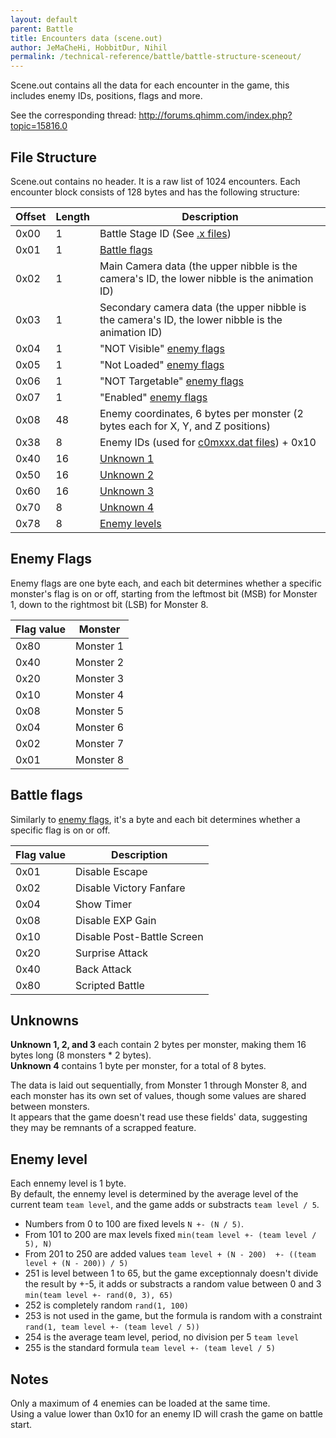 ```yaml
---
layout: default
parent: Battle
title: Encounters data (scene.out)
author: JeMaCheHi, HobbitDur, Nihil
permalink: /technical-reference/battle/battle-structure-sceneout/
---
```


Scene.out contains all the data for each encounter in the game, this includes enemy IDs, positions, flags and more.  

See the corresponding thread: <http://forums.qhimm.com/index.php?topic=15816.0>

## File Structure

Scene.out contains no header. It is a raw list of 1024 encounters. Each encounter block consists of 128 bytes and has the following structure:

| Offset | Length | Description                                                                                                                                                                                                                                                                                                               |
|--------|--------|---------------------------------------------------------------------------------------------------|
| 0x00   | 1      | Battle Stage ID (See [.x files](../battle-stage-x))                                               |
| 0x01   | 1      | [Battle flags](#battle-flags)                                                                     |
| 0x02   | 1      | Main Camera data (the upper nibble is the camera's ID, the lower nibble is the animation ID)      |
| 0x03   | 1      | Secondary camera data (the upper nibble is the camera's ID, the lower nibble is the animation ID) |
| 0x04   | 1      | "NOT Visible" [enemy flags](#enemy-flags)                                                         |
| 0x05   | 1      | "Not Loaded" [enemy flags](#enemy-flags)                                                          |
| 0x06   | 1      | "NOT Targetable" [enemy flags](#enemy-flags)                                                      |
| 0x07   | 1      | "Enabled" [enemy flags](#enemy-flags)                                                             |
| 0x08   | 48     | Enemy coordinates, 6 bytes per monster (2 bytes each for X, Y, and Z positions)                   |
| 0x38   | 8      | Enemy IDs (used for [c0mxxx.dat files](../monster-files-c0mxxxdat/)) + 0x10                       |
| 0x40   | 16     | [Unknown 1](#unknowns)                                                                            |
| 0x50   | 16     | [Unknown 2](#unknowns)                                                                            |
| 0x60   | 16     | [Unknown 3](#unknowns)                                                                            |
| 0x70   | 8      | [Unknown 4](#unknowns)                                                                            |
| 0x78   | 8      | [Enemy levels](#enemy-level)                                                                      |

## Enemy Flags

Enemy flags are one byte each, and each bit determines whether a specific monster's flag is on or off, starting from the leftmost bit (MSB) for Monster 1, down to the rightmost bit (LSB) for Monster 8.

| Flag value | Monster   |
|------------|-----------|
| 0x80       | Monster 1 |
| 0x40       | Monster 2 |
| 0x20       | Monster 3 |
| 0x10       | Monster 4 |
| 0x08       | Monster 5 |
| 0x04       | Monster 6 |
| 0x02       | Monster 7 |
| 0x01       | Monster 8 |

## Battle flags

Similarly to [enemy flags](#enemy-flags), it's a byte and each bit determines whether a specific flag is on or off.  

| Flag value | Description                |
|------------|----------------------------|
| 0x01       | Disable Escape             |
| 0x02       | Disable Victory Fanfare    |
| 0x04       | Show Timer                 |
| 0x08       | Disable EXP Gain           |
| 0x10       | Disable Post-Battle Screen |
| 0x20       | Surprise Attack            |
| 0x40       | Back Attack                |
| 0x80       | Scripted Battle            |

## Unknowns

**Unknown 1, 2, and 3** each contain 2 bytes per monster, making them 16 bytes long (8 monsters \* 2 bytes).  
**Unknown 4** contains 1 byte per monster, for a total of 8 bytes.  

The data is laid out sequentially, from Monster 1 through Monster 8, and each monster has its own set of values, though some values are shared between monsters.  
It appears that the game doesn't read use these fields' data, suggesting they may be remnants of a scrapped feature.  

## Enemy level

Each ennemy level is 1 byte.<br>
By default, the ennemy level is determined by the average level of the current team `team level`, and the game adds or substracts `team level / 5`.

- Numbers from 0 to 100 are fixed levels `N +- (N / 5)`. 
- From 101 to 200 are max levels fixed `min(team level +- (team level / 5), N)`
- From 201 to 250 are added values `team level + (N - 200)  +- ((team level + (N - 200)) / 5)`
- 251 is level between 1 to 65, but the game exceptionnaly doesn't divide the result by +-5, it adds or substracts a random value between 0 and 3 `min(team level +- rand(0, 3), 65)`
- 252 is completely random `rand(1, 100)`
- 253 is not used in the game, but the formula is random with a constraint `rand(1, team level +- (team level / 5))`
- 254 is the average team level, period, no division per 5 `team level`
- 255 is the standard formula `team level +- (team level / 5)`

## Notes

Only a maximum of 4 enemies can be loaded at the same time.  
Using a value lower than 0x10 for an enemy ID will crash the game on battle start.  
